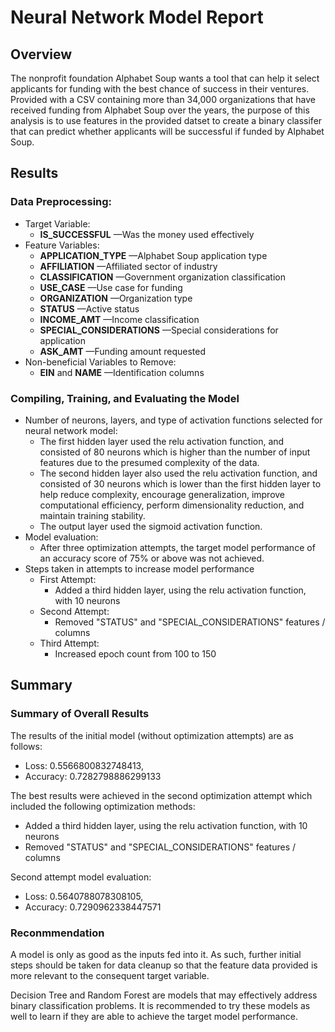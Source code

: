 # Neural Network Model Report

## Overview

The nonprofit foundation Alphabet Soup wants a tool that can help it select applicants for funding with the best chance of success in their ventures. Provided with a CSV containing more than 34,000 organizations that have received funding from Alphabet Soup over the years, the purpose of this analysis is to use features in the provided datset to create a binary classifer that can predict whether applicants will be successful if funded by Alphabet Soup.

## Results

### Data Preprocessing:

* Target Variable:
  * **IS_SUCCESSFUL** —Was the money used effectively
* Feature Variables:
  * **APPLICATION_TYPE** —Alphabet Soup application type
  * **AFFILIATION** —Affiliated sector of industry
  * **CLASSIFICATION** —Government organization classification
  * **USE_CASE** —Use case for funding
  * **ORGANIZATION** —Organization type
  * **STATUS** —Active status
  * **INCOME_AMT** —Income classification
  * **SPECIAL_CONSIDERATIONS** —Special considerations for application
  * **ASK_AMT** —Funding amount requested
* Non-beneficial Variables to Remove:
  * **EIN** and  **NAME** —Identification columns

### Compiling, Training, and Evaluating the Model

* Number of neurons, layers, and type of activation functions selected for neural network model:
  * The first hidden layer used the relu activation function, and consisted of 80 neurons which is higher than the number of input features due to the presumed complexity of the data.
  * The second hidden layer also used the relu activation function, and consisted of 30 neurons which is lower than the first hidden layer to help reduce complexity, encourage generalization, improve computational efficiency, perform dimensionality reduction, and maintain training stability.
  * The output layer used the sigmoid activation function.
* Model evaluation:
  * After three optimization attempts, the target model performance of an accuracy score of 75% or above was not achieved.
* Steps taken in attempts to increase model performance
  * First Attempt:
    * Added a third hidden layer, using the relu activation function, with 10 neurons
  * Second Attempt:
    * Removed "STATUS" and "SPECIAL_CONSIDERATIONS" features / columns
  * Third Attempt:
    * Increased epoch count from 100 to 150

## Summary

### Summary of Overall Results

The results of the initial model (without optimization attempts) are as follows:

* Loss: 0.5566800832748413,
* Accuracy: 0.7282798886299133

The best results were achieved in the second optimization attempt which included the following optimization methods:

* Added a third hidden layer, using the relu activation function, with 10 neurons
* Removed "STATUS" and "SPECIAL_CONSIDERATIONS" features / columns

Second attempt model evaluation:

* Loss: 0.5640788078308105,
* Accuracy: 0.7290962338447571

### Reconmmendation

A model is only as good as the inputs fed into it. As such, further initial steps should be taken for data cleanup so that the feature data provided is more relevant to the consequent target variable.

Decision Tree and Random Forest are models that may effectively address binary classification problems. It is recommended to try these models as well to learn if they are able to achieve the target model performance.
